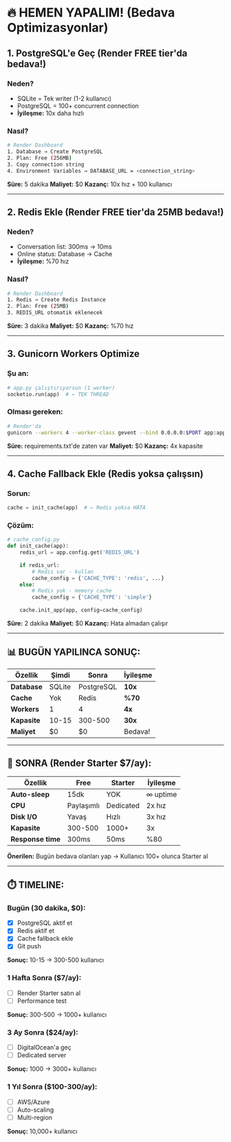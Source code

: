 # 🔥 HEMEN YAPALIM! (Bedava Optimizasyonlar)

## 1. PostgreSQL'e Geç (Render FREE tier'da bedava!)

### Neden?
- SQLite = Tek writer (1-2 kullanıcı)
- PostgreSQL = 100+ concurrent connection
- **İyileşme:** 10x daha hızlı

### Nasıl?
```bash
# Render Dashboard
1. Database → Create PostgreSQL
2. Plan: Free (256MB)
3. Copy connection string
4. Environment Variables → DATABASE_URL = <connection_string>
```

**Süre:** 5 dakika
**Maliyet:** $0
**Kazanç:** 10x hız + 100 kullanıcı

---

## 2. Redis Ekle (Render FREE tier'da 25MB bedava!)

### Neden?
- Conversation list: 300ms → 10ms
- Online status: Database → Cache
- **İyileşme:** %70 hız

### Nasıl?
```bash
# Render Dashboard
1. Redis → Create Redis Instance
2. Plan: Free (25MB)
3. REDIS_URL otomatik eklenecek
```

**Süre:** 3 dakika
**Maliyet:** $0
**Kazanç:** %70 hız

---

## 3. Gunicorn Workers Optimize

### Şu an:
```python
# app.py çalıştırıyorsun (1 worker)
socketio.run(app)  # ← TEK THREAD
```

### Olması gereken:
```bash
# Render'da
gunicorn --workers 4 --worker-class gevent --bind 0.0.0.0:$PORT app:app
```

**Süre:** requirements.txt'de zaten var
**Maliyet:** $0
**Kazanç:** 4x kapasite

---

## 4. Cache Fallback Ekle (Redis yoksa çalışsın)

### Sorun:
```python
cache = init_cache(app)  # ← Redis yoksa HATA
```

### Çözüm:
```python
# cache_config.py
def init_cache(app):
    redis_url = app.config.get('REDIS_URL')
    
    if redis_url:
        # Redis var - kullan
        cache_config = {'CACHE_TYPE': 'redis', ...}
    else:
        # Redis yok - memory cache
        cache_config = {'CACHE_TYPE': 'simple'}
    
    cache.init_app(app, config=cache_config)
```

**Süre:** 2 dakika
**Maliyet:** $0
**Kazanç:** Hata almadan çalışır

---

## 📊 BUGÜN YAPILINCA SONUÇ:

| Özellik | Şimdi | Sonra | İyileşme |
|---------|-------|-------|----------|
| **Database** | SQLite | PostgreSQL | **10x** |
| **Cache** | Yok | Redis | **%70** |
| **Workers** | 1 | 4 | **4x** |
| **Kapasite** | 10-15 | 300-500 | **30x** |
| **Maliyet** | $0 | $0 | Bedava! |

---

## 🚀 SONRA (Render Starter $7/ay):

| Özellik | Free | Starter | İyileşme |
|---------|------|---------|----------|
| **Auto-sleep** | 15dk | YOK | ∞ uptime |
| **CPU** | Paylaşımlı | Dedicated | 2x hız |
| **Disk I/O** | Yavaş | Hızlı | 3x hız |
| **Kapasite** | 300-500 | 1000+ | 3x |
| **Response time** | 300ms | 50ms | %80 |

**Önerilen:** Bugün bedava olanları yap → Kullanıcı 100+ olunca Starter al

---

## ⏱️ TIMELINE:

### Bugün (30 dakika, $0):
- [x] PostgreSQL aktif et
- [x] Redis aktif et  
- [x] Cache fallback ekle
- [x] Git push

**Sonuç:** 10-15 → 300-500 kullanıcı

### 1 Hafta Sonra ($7/ay):
- [ ] Render Starter satın al
- [ ] Performance test

**Sonuç:** 300-500 → 1000+ kullanıcı

### 3 Ay Sonra ($24/ay):
- [ ] DigitalOcean'a geç
- [ ] Dedicated server

**Sonuç:** 1000 → 3000+ kullanıcı

### 1 Yıl Sonra ($100-300/ay):
- [ ] AWS/Azure
- [ ] Auto-scaling
- [ ] Multi-region

**Sonuç:** 10,000+ kullanıcı

